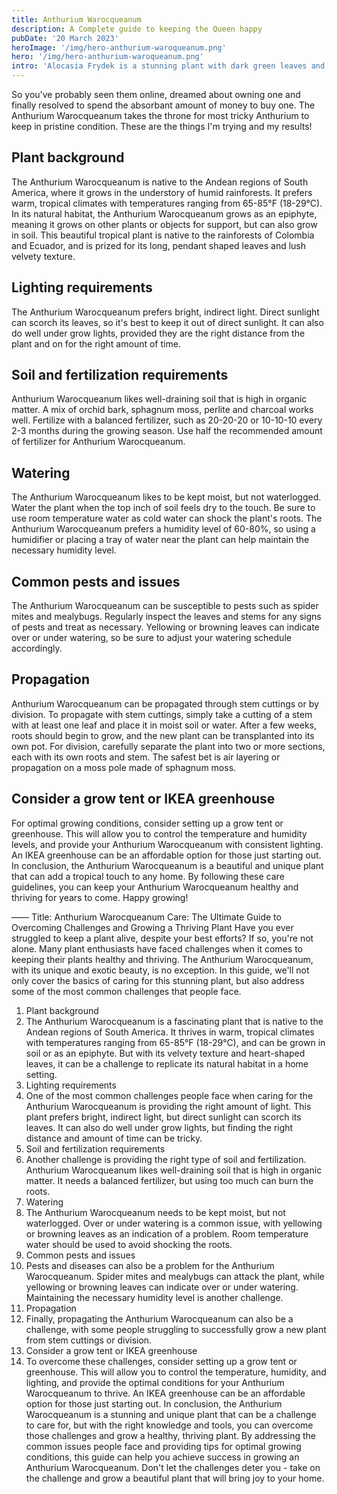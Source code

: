 ```yaml
---
title: Anthurium Warocqueanum
description: A Complete guide to keeping the Queen happy
pubDate: '20 March 2023'
heroImage: '/img/hero-anthurium-waroqueanum.png'
hero: '/img/hero-anthurium-waroqueanum.png'
intro: 'Alocasia Frydek is a stunning plant with dark green leaves and striking white veins. This tropical plant can add a touch of the jungle to your living space. In this post, we will guide you through the basics of Alocasia Frydek care to help you keep your plant healthy and thriving.'
---
```

So you've probably seen them online, dreamed about owning one and finally resolved to spend the absorbant amount of money to buy one. The Anthurium Warocqueanum takes the throne for most tricky Anthurium to keep in pristine condition. These are the things I'm trying and my results!

## Plant background
The Anthurium Warocqueanum is native to the Andean regions of South America, where it grows in the understory of humid rainforests. It prefers warm, tropical climates with temperatures ranging from 65-85°F (18-29°C). In its natural habitat, the Anthurium Warocqueanum grows as an epiphyte, meaning it grows on other plants or objects for support, but can also grow in soil.
This beautiful tropical plant is native to the rainforests of Colombia and Ecuador, and is prized for its long, pendant shaped leaves and lush velvety texture.

## Lighting requirements
The Anthurium Warocqueanum prefers bright, indirect light. Direct sunlight can scorch its leaves, so it's best to keep it out of direct sunlight. It can also do well under grow lights, provided they are the right distance from the plant and on for the right amount of time.
## Soil and fertilization requirements
Anthurium Warocqueanum likes well-draining soil that is high in organic matter. A mix of orchid bark, sphagnum moss, perlite and charcoal works well. Fertilize with a balanced fertilizer, such as 20-20-20 or 10-10-10 every 2-3 months during the growing season. Use half the recommended amount of fertilizer for Anthurium Warocqueanum.
## Watering
The Anthurium Warocqueanum likes to be kept moist, but not waterlogged. Water the plant when the top inch of soil feels dry to the touch. Be sure to use room temperature water as cold water can shock the plant's roots. The Anthurium Warocqueanum prefers a humidity level of 60-80%, so using a humidifier or placing a tray of water near the plant can help maintain the necessary humidity level.
## Common pests and issues
The Anthurium Warocqueanum can be susceptible to pests such as spider mites and mealybugs. Regularly inspect the leaves and stems for any signs of pests and treat as necessary. Yellowing or browning leaves can indicate over or under watering, so be sure to adjust your watering schedule accordingly.
## Propagation
Anthurium Warocqueanum can be propagated through stem cuttings or by division. To propagate with stem cuttings, simply take a cutting of a stem with at least one leaf and place it in moist soil or water. After a few weeks, roots should begin to grow, and the new plant can be transplanted into its own pot. For division, carefully separate the plant into two or more sections, each with its own roots and stem.
The safest bet is air layering or propagation on a moss pole made of sphagnum moss.
## Consider a grow tent or IKEA greenhouse
For optimal growing conditions, consider setting up a grow tent or greenhouse. This will allow you to control the temperature and humidity levels, and provide your Anthurium Warocqueanum with consistent lighting. An IKEA greenhouse can be an affordable option for those just starting out.
In conclusion, the Anthurium Warocqueanum is a beautiful and unique plant that can add a tropical touch to any home. By following these care guidelines, you can keep your Anthurium Warocqueanum healthy and thriving for years to come. Happy growing!



——
Title: Anthurium Warocqueanum Care: The Ultimate Guide to Overcoming Challenges and Growing a Thriving Plant
Have you ever struggled to keep a plant alive, despite your best efforts? If so, you're not alone. Many plant enthusiasts have faced challenges when it comes to keeping their plants healthy and thriving. The Anthurium Warocqueanum, with its unique and exotic beauty, is no exception. In this guide, we'll not only cover the basics of caring for this stunning plant, but also address some of the most common challenges that people face.
1. Plant background
2. The Anthurium Warocqueanum is a fascinating plant that is native to the Andean regions of South America. It thrives in warm, tropical climates with temperatures ranging from 65-85°F (18-29°C), and can be grown in soil or as an epiphyte. But with its velvety texture and heart-shaped leaves, it can be a challenge to replicate its natural habitat in a home setting.
3. Lighting requirements
4. One of the most common challenges people face when caring for the Anthurium Warocqueanum is providing the right amount of light. This plant prefers bright, indirect light, but direct sunlight can scorch its leaves. It can also do well under grow lights, but finding the right distance and amount of time can be tricky.
5. Soil and fertilization requirements
6. Another challenge is providing the right type of soil and fertilization. Anthurium Warocqueanum likes well-draining soil that is high in organic matter. It needs a balanced fertilizer, but using too much can burn the roots.
7. Watering
8. The Anthurium Warocqueanum needs to be kept moist, but not waterlogged. Over or under watering is a common issue, with yellowing or browning leaves as an indication of a problem. Room temperature water should be used to avoid shocking the roots.
9. Common pests and issues
10. Pests and diseases can also be a problem for the Anthurium Warocqueanum. Spider mites and mealybugs can attack the plant, while yellowing or browning leaves can indicate over or under watering. Maintaining the necessary humidity level is another challenge.
11. Propagation
12. Finally, propagating the Anthurium Warocqueanum can also be a challenge, with some people struggling to successfully grow a new plant from stem cuttings or division.
13. Consider a grow tent or IKEA greenhouse
14. To overcome these challenges, consider setting up a grow tent or greenhouse. This will allow you to control the temperature, humidity, and lighting, and provide the optimal conditions for your Anthurium Warocqueanum to thrive. An IKEA greenhouse can be an affordable option for those just starting out.
In conclusion, the Anthurium Warocqueanum is a stunning and unique plant that can be a challenge to care for, but with the right knowledge and tools, you can overcome those challenges and grow a healthy, thriving plant. By addressing the common issues people face and providing tips for optimal growing conditions, this guide can help you achieve success in growing an Anthurium Warocqueanum. Don't let the challenges deter you - take on the challenge and grow a beautiful plant that will bring joy to your home.
